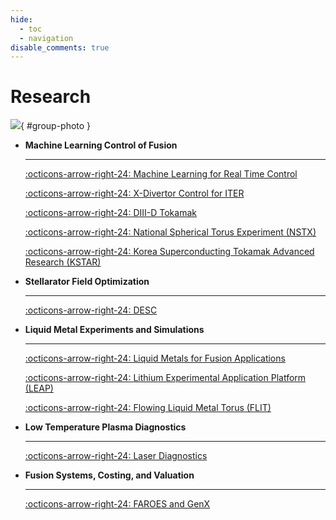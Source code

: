 ```yaml
---
hide:
  - toc
  - navigation
disable_comments: true
---
```


# Research

![](images/research_animation.gif){ #group-photo }

<div class="grid cards" markdown>

-   **Machine Learning Control of Fusion**

    ---

    [:octicons-arrow-right-24: Machine Learning for Real Time Control](machine_learning_control_of_fusion/machine_learning_for_real_time_control.md)

    [:octicons-arrow-right-24: X-Divertor Control for ITER](machine_learning_control_of_fusion/x_divertor_control_for_iter.md)

    [:octicons-arrow-right-24: DIII-D Tokamak](machine_learning_control_of_fusion/diii_d_tokamak.md)

    [:octicons-arrow-right-24: National Spherical Torus Experiment (NSTX)](machine_learning_control_of_fusion/national_spherical_torus_experiment_nstx.md)

    [:octicons-arrow-right-24: Korea Superconducting Tokamak Advanced Research (KSTAR)](machine_learning_control_of_fusion/korea_superconducting_tokamak_advanced_research_kstar.md)


-   **Stellarator Field Optimization**

    ---

    [:octicons-arrow-right-24: DESC](stellarator_field_optimization/desc.md)
    
-   **Liquid Metal Experiments and Simulations**

    ---

    [:octicons-arrow-right-24: Liquid Metals for Fusion Applications](liquid_metal_experiments_and_simulations/liquid_metals_for_fusion_applications.md)

    [:octicons-arrow-right-24: Lithium Experimental Application Platform (LEAP)](liquid_metal_experiments_and_simulations/lithium_experimental_application_platform_leap.md)

    [:octicons-arrow-right-24: Flowing Liquid Metal Torus (FLIT)](liquid_metal_experiments_and_simulations/flowing_liquid_metal_torus_flit.md)

-   **Low Temperature Plasma Diagnostics**

    ---

    [:octicons-arrow-right-24: Laser Diagnostics](low_temperature_plasma_diagnostics/laser_diagnostics.md)


-   **Fusion Systems, Costing, and Valuation**

    ---

    [:octicons-arrow-right-24: FAROES and GenX](fusion_systems_costing_and_valuation/faroes_and_genx.md)

</div>